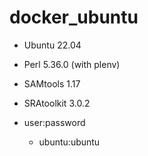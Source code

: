 # docker_ubuntu

- Ubuntu 22.04

- Perl 5.36.0 (with plenv)

- SAMtools 1.17
- SRAtoolkit 3.0.2

- user:password
    - ubuntu:ubuntu